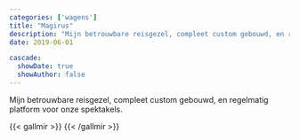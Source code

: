 ```yaml
---
categories: ['wagens']
title: "Magirus"
description: "Mijn betrouwbare reisgezel, compleet custom gebouwd, en regelmatig platform voor onze spektakels."
date: 2019-06-01

cascade:
  showDate: true
  showAuthor: false
---
```


Mijn betrouwbare reisgezel, compleet custom gebouwd, en regelmatig platform voor onze spektakels.

{{< gallmir >}}
{{< /gallmir >}}
